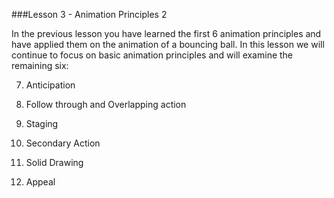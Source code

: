 ###Lesson 3 - Animation Principles 2

In the previous lesson you have learned the first 6 animation principles and have applied them on the animation of a bouncing ball. In this lesson we will continue to focus on basic animation principles and will examine the remaining six:

7. Anticipation

8. Follow through and Overlapping action

9. Staging

10. Secondary Action

11. Solid Drawing

12. Appeal
